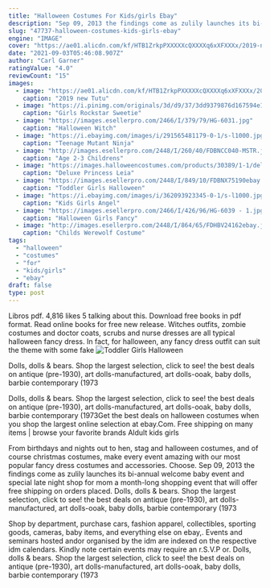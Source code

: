 ```yaml
---
title: "Halloween Costumes For Kids/girls Ebay"
description: "Sep 09, 2013 the findings come as zulily launches its bi-annual welcome baby event and special late night shop for mom  a month-long shopping event that will offer free shipping on orders placed"
slug: "47737-halloween-costumes-kids-girls-ebay"
engine: "IMAGE"
cover: "https://ae01.alicdn.com/kf/HTB1ZrkpPXXXXXcQXXXXq6xXFXXXx/2019-new-Tutu-Dress-Girls-Feathers-Pageant-Tulle-Dresses-Halloween-Costumes-Baby-Kids-Girls-Performance-Birthday.jpg"
date: "2021-09-03T05:46:08.907Z"
author: "Carl Garner"
ratingValue: "4.0"
reviewCount: "15"
images:
  - image: "https://ae01.alicdn.com/kf/HTB1ZrkpPXXXXXcQXXXXq6xXFXXXx/2019-new-Tutu-Dress-Girls-Feathers-Pageant-Tulle-Dresses-Halloween-Costumes-Baby-Kids-Girls-Performance-Birthday.jpg"
    caption: "2019 new Tutu"
  - image: "https://i.pinimg.com/originals/3d/d9/37/3dd9379876d167594e100f5014d35872.jpg"
    caption: "Girls Rockstar Sweetie"
  - image: "https://images.esellerpro.com/2466/I/379/79/HG-6031.jpg"
    caption: "Halloween Witch"
  - image: "https://i.ebayimg.com/images/i/291565481179-0-1/s-l1000.jpg"
    caption: "Teenage Mutant Ninja"
  - image: "http://images.esellerpro.com/2448/I/260/40/FDBNCC040-MSTR.jpg"
    caption: "Age 2-3 Childrens"
  - image: "https://images.halloweencostumes.com/products/30389/1-1/deluxe-child-princess-leia-costume.jpg"
    caption: "Deluxe Princess Leia"
  - image: "https://images.esellerpro.com/2448/I/849/10/FDBNX75190ebay.jpg"
    caption: "Toddler Girls Halloween"
  - image: "https://i.ebayimg.com/images/i/362093923345-0-1/s-l1000.jpg"
    caption: "Kids Girls Angel"
  - image: "https://images.esellerpro.com/2466/I/426/96/HG-6039 - 1.jpg"
    caption: "Halloween Girls Fancy"
  - image: "http://images.esellerpro.com/2448/I/864/65/FDHBV24162ebay.jpg"
    caption: "Childs Werewolf Costume"
tags:
  - "halloween"
  - "costumes"
  - "for"
  - "kids/girls"
  - "ebay"
draft: false
type: post
---
```


Libros pdf. 4,816 likes  5 talking about this. Download free books in pdf format. Read online books for free new release. Witches outfits, zombie costumes and doctor coats, scrubs and nurse dresses are all typical halloween fancy dress. In fact, for halloween, any fancy dress outfit can suit the theme with some fake
![Toddler Girls Halloween](https://images.esellerpro.com/2448/I/849/10/FDBNX75190ebay.jpg "Toddler Girls Halloween")

Dolls, dolls &amp; bears. Shop the largest selection, click to see! the best deals on antique (pre-1930), art dolls-manufactured, art dolls-ooak, baby dolls, barbie contemporary (1973
<!--inArticleAds-->

<!--galleryOne-->

Dolls, dolls & bears. Shop the largest selection, click to see! the best deals on antique (pre-1930), art dolls-manufactured, art dolls-ooak, baby dolls, barbie contemporary (1973Get the best deals on halloween costumes when you shop the largest online selection at ebay.Com. Free shipping on many items | browse your favorite brands  Aldult kids girls
<!--inArticleAds-->

<!--galleryTwo-->

From birthdays and nights out to hen, stag and halloween costumes, and of course christmas costumes, make every event amazing with our most popular fancy dress costumes and accessories. Choose. Sep 09, 2013 the findings come as zulily launches its bi-annual welcome baby event and special late night shop for mom  a month-long shopping event that will offer free shipping on orders placed. Dolls, dolls & bears. Shop the largest selection, click to see! the best deals on antique (pre-1930), art dolls-manufactured, art dolls-ooak, baby dolls, barbie contemporary (1973
<!--galleryThree-->

Shop by department, purchase cars, fashion apparel, collectibles, sporting goods, cameras, baby items, and everything else on ebay,. Events and seminars hosted andor organised by the idm are indexed on the respective idm calendars. Kindly note certain events may require an r.S.V.P or. Dolls, dolls & bears. Shop the largest selection, click to see! the best deals on antique (pre-1930), art dolls-manufactured, art dolls-ooak, baby dolls, barbie contemporary (1973